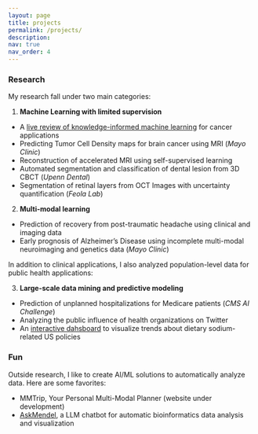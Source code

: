 ```yaml
---
layout: page
title: projects
permalink: /projects/
description: 
nav: true
nav_order: 4
---
```


### Research 

My research fall under two main categories:

1. **Machine Learning with limited supervision**
- A [live review of knowledge-informed machine learning](https://lingchm.github.io/kinformed-machine-learning-cancer/) for cancer applications 
- Predicting Tumor Cell Density maps for brain cancer using MRI (*Mayo Clinic*)
- Reconstruction of accelerated MRI using self-supervised learning 
- Automated segmentation and classification of dental lesion from 3D CBCT (*Upenn Dental*)
- Segmentation of retinal layers from OCT Images with uncertainty quantification (*Feola Lab*)
  
2. **Multi-modal learning**
- Prediction of recovery from post-traumatic headache using clinical and imaging data 
- Early prognosis of Alzheimer’s Disease using incomplete multi-modal neuroimaging and genetics data (*Mayo Clinic*)

In addition to clinical applications, I also analyzed population-level data for public health applications: 

3. **Large-scale data mining and predictive modeling**
- Prediction of unplanned hospitalizations for Medicare patients (*CMS AI Challenge*)
- Analyzing the public influence of health organizations on Twitter 
- An [interactive dahsboard](https://us-sodium-policies.shinyapps.io/Rshiny/) to visualize trends about dietary sodium-related US policies 


### Fun 

Outside research, I like to create AI/ML solutions to automatically analyze data. Here are some favorites:

- MMTrip, Your Personal Multi-Modal Planner (website under development)
- [AskMendel](https://askmendel.ai/), a LLM chatbot for automatic bioinformatics data analysis and visualization 




<!-- pages/projects.md -->
<!--
<div class="projects">
{%- if site.enable_project_categories and page.display_categories %}
  {%- for category in page.display_categories %}
  <h2 class="category">{{ category }}</h2>
  {%- assign categorized_projects = site.projects | where: "category", category -%}
  {%- assign sorted_projects = categorized_projects | sort: "importance" %}
  
  {% if page.horizontal -%}
  <div class="container">
    <div class="row row-cols-2">
    {%- for project in sorted_projects -%}
      {% include projects_horizontal.html %}
    {%- endfor %}
    </div>
  </div>
  {%- else -%}
  <div class="grid">
    {%- for project in sorted_projects -%}
      {% include projects.html %}
    {%- endfor %}
  </div>
  {%- endif -%}
  {% endfor %}

{%- else -%}
  {%- assign sorted_projects = site.projects | sort: "importance" -%}
  
  {% if page.horizontal -%}
  <div class="container">
    <div class="row row-cols-2">
    {%- for project in sorted_projects -%}
      {% include projects_horizontal.html %}
    {%- endfor %}
    </div>
  </div>
  {%- else -%}
  <div class="grid">
    {%- for project in sorted_projects -%}
      {% include projects.html %}
    {%- endfor %}
  </div>
  {%- endif -%}
{%- endif -%}
</div>

-->
